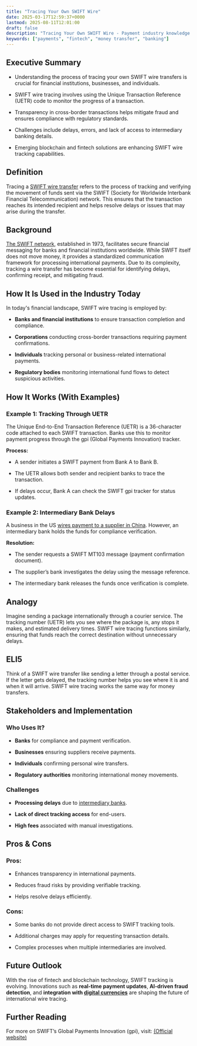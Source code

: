 ```yaml
---
title: "Tracing Your Own SWIFT Wire"
date: 2025-03-17T12:59:37+0000
lastmod: 2025-08-11T12:01:00
draft: false
description: "Tracing Your Own SWIFT Wire - Payment industry knowledge and insights"
keywords: ["payments", "fintech", "money transfer", "banking"]
---
```


## Executive Summary

- Understanding the process of tracing your own SWIFT wire transfers is crucial for financial institutions, businesses, and individuals.

- SWIFT wire tracing involves using the Unique Transaction Reference (UETR) code to monitor the progress of a transaction.

- Transparency in cross-border transactions helps mitigate fraud and ensures compliance with regulatory standards.

- Challenges include delays, errors, and lack of access to intermediary banking details.

- Emerging blockchain and fintech solutions are enhancing SWIFT wire tracking capabilities.

## Definition

Tracing a [SWIFT wire transfer](https://faisalkhanllc.xyz/resources/payments-wiki/s/swift-wire-trace/) refers to the process of tracking and verifying the movement of funds sent via the SWIFT (Society for Worldwide Interbank Financial Telecommunication) network. This ensures that the transaction reaches its intended recipient and helps resolve delays or issues that may arise during the transfer.

## Background

[The SWIFT network](https://faisalkhanllc.xyz/resources/payments-wiki/s/society-for-worldwide-interbank-financial-telecommunication-swift/), established in 1973, facilitates secure financial messaging for banks and financial institutions worldwide. While SWIFT itself does not move money, it provides a standardized communication framework for processing international payments. Due to its complexity, tracking a wire transfer has become essential for identifying delays, confirming receipt, and mitigating fraud.

## How It Is Used in the Industry Today

In today's financial landscape, SWIFT wire tracing is employed by:

- **Banks and financial institutions** to ensure transaction completion and compliance.

- **Corporations** conducting cross-border transactions requiring payment confirmations.

- **Individuals** tracking personal or business-related international payments.

- **Regulatory bodies** monitoring international fund flows to detect suspicious activities.

## How It Works (With Examples)

### Example 1: Tracking Through UETR

The Unique End-to-End Transaction Reference (UETR) is a 36-character code attached to each SWIFT transaction. Banks use this to monitor payment progress through the gpi (Global Payments Innovation) tracker.

**Process:**

- A sender initiates a SWIFT payment from Bank A to Bank B.

- The UETR allows both sender and recipient banks to trace the transaction.

- If delays occur, Bank A can check the SWIFT gpi tracker for status updates.

### Example 2: Intermediary Bank Delays

A business in the US [wires payment to a supplier in China](https://faisalkhanllc.xyz/resources/payments-wiki/i/international-wire-transfer/). However, an intermediary bank holds the funds for compliance verification.

**Resolution:**

- The sender requests a SWIFT MT103 message (payment confirmation document).

- The supplier’s bank investigates the delay using the message reference.

- The intermediary bank releases the funds once verification is complete.

## Analogy

Imagine sending a package internationally through a courier service. The tracking number (UETR) lets you see where the package is, any stops it makes, and estimated delivery times. SWIFT wire tracing functions similarly, ensuring that funds reach the correct destination without unnecessary delays.

## ELI5

Think of a SWIFT wire transfer like sending a letter through a postal service. If the letter gets delayed, the tracking number helps you see where it is and when it will arrive. SWIFT wire tracing works the same way for money transfers.

## Stakeholders and Implementation

### Who Uses It?

- **Banks** for compliance and payment verification.

- **Businesses** ensuring suppliers receive payments.

- **Individuals** confirming personal wire transfers.

- **Regulatory authorities** monitoring international money movements.

### Challenges

- **Processing delays** due to [intermediary banks](https://faisalkhanllc.xyz/resources/payments-wiki/i/intermediary-bank/).

- **Lack of direct tracking access** for end-users.

- **High fees** associated with manual investigations.

## Pros & Cons

### Pros:

- Enhances transparency in international payments.

- Reduces fraud risks by providing verifiable tracking.

- Helps resolve delays efficiently.

### Cons:

- Some banks do not provide direct access to SWIFT tracking tools.

- Additional charges may apply for requesting transaction details.

- Complex processes when multiple intermediaries are involved.

## Future Outlook

With the rise of fintech and blockchain technology, SWIFT tracking is evolving. Innovations such as **real-time payment updates**, **AI-driven fraud detection**, and **integration with [digital currencies](https://faisalkhanllc.xyz/resources/payments-wiki/d/digital-currency/)** are shaping the future of international wire tracing.

## Further Reading

For more on SWIFT’s Global Payments Innovation (gpi), visit: [(Official website)](https://www.swift.com/our-solutions/swift-gpi)